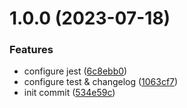 # 1.0.0 (2023-07-18)


### Features

* configure jest ([6c8ebb0](https://github.com/nizhou-studio23/md-5.ts/commit/6c8ebb0e9265c5d7ff0f1828c1077790e2061165))
* configure test & changelog ([1063cf7](https://github.com/nizhou-studio23/md-5.ts/commit/1063cf7994f4f08e722f6e6798f2374810bd08fe))
* init commit ([534e59c](https://github.com/nizhou-studio23/md-5.ts/commit/534e59c6070037d33a1c6212eecd57a5cefbe6a5))



